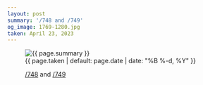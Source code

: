 ```yaml
---
layout: post
summary: '/748 and /749'
og_image: 1769-1280.jpg
taken: April 23, 2023
---
```


<figure class="post" data-src="{{ site.assets_url }}/{{ page.og_image }}" data-sub-html='#caption-{{ page.id | remove_first: "/" }}'>
<img alt="{{ page.summary }}" sizes="(min-width: 700px) 50vw, calc(100vw - 2rem)" src="{{ site.assets_url }}/1769-640.jpg" srcset="{{ site.assets_url }}/1769-320.jpg 320w, {{ site.assets_url }}/1769-640.jpg 640w, {{ site.assets_url }}/1769-960.jpg 960w, {{ site.assets_url }}/1769-1280.jpg 1280w"/>
<figcaption id='caption-{{ page.id | remove_first: "/" }}'>
<time>{{ page.taken | default: page.date | date: "%B %-d, %Y" }}</time>
<p><a href="http://life.aaronjgreenberg.com/748">/748</a> and <a href="http://life.aaronjgreenberg.com/749">/749</a></p>
</figcaption>
</figure>
